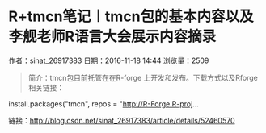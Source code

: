 # R+tmcn笔记︱tmcn包的基本内容以及李舰老师R语言大会展示内容摘录
作者：sinat_26917383
日期：2016-11-18 14:44
浏览量：2509
> 简介：tmcn包目前托管在在R-forge 上开发和发布。下载方式以及Rforge相关链接：

install.packages("tmcn", repos = "http://R-Forge.R-proj...

 链接：http://blog.csdn.net/sinat_26917383/article/details/52460570
